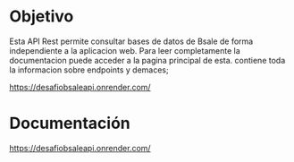 # Objetivo

Esta API Rest permite consultar bases de datos de Bsale de forma independiente a la aplicacion web. Para leer completamente la 
documentacion puede acceder a la pagina principal de esta. contiene toda la informacion sobre endpoints y demaces;

https://desafiobsaleapi.onrender.com/

# Documentación
https://desafiobsaleapi.onrender.com/
